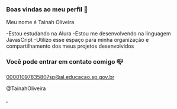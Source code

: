 ### Boas vindas ao meu perfil 💚

Meu nome é Tainah Oliveira

-Estou estudando na Alura
-Estou me desenvolvendo na linguagem JavasCript
-Utilizo esse espaço para minha organização e compartilhamento dos meus projetos desenvolvidos

### Você pode entrar em contato comigo 📪

00001097835807sp@al.educacao.sp.gov.br

@TainahOliveira

[.](https://media.tenor.com/nIoV8E6Uc14AAAAi/racoonok.gif)

